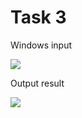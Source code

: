 Task 3
====================

Windows input 

![](https://github.com/DzmitrySiarheyeu/Epam/First-chapter-of-the-course/blob/master/Branchings/Task_3/img/1.PNG)

Output result

![](https://github.com/DzmitrySiarheyeu/Epam/First-chapter-of-the-course/blob/master/Branchings/Task_3/img/2.PNG)
